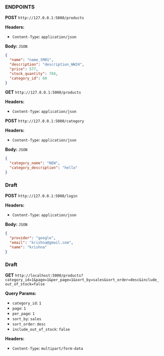 ### ENDPOINTS

**POST** `http://127.0.0.1:5000/products`

**Headers:**
- `Content-Type`: `application/json`

**Body:** `JSON`

```json
{
  "name": "name_tM01",
  "description": "description_WW24",
  "price": 577,
  "stock_quantity": 704,
  "category_id": 60
}
```
**GET** `http://127.0.0.1:5000/products`

**Headers:**
- `Content-Type`: `application/json`


**POST** `http://127.0.0.1:5000/category`

**Headers:**
- `Content-Type`: `application/json`

**Body:** `JSON`

```json
{
  "category_name": "NEW",
  "category_description": "hello"
}
```

### Draft

**POST** `http://127.0.0.1:5000/login`

**Headers:**
- `Content-Type`: `application/json`

**Body:** `JSON`

```json
{
  "provider": "google",
  "email": "krishna@gmail.com",
  "name": "krishna"
}
```


### Draft

**GET** `http://localhost:5000/products?category_id=1&page=1&per_page=1&sort_by=sales&sort_order=desc&include_out_of_stock=false`

**Query Params:**
- `category_id`: `1`
- `page`: `1`
- `per_page`: `1`
- `sort_by`: `sales`
- `sort_order`: `desc`
- `include_out_of_stock`: `false`

**Headers:**
- `Content-Type`: `multipart/form-data`


